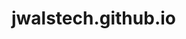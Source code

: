 # jwalstech.github.io
<title>Example Books - high-quality used books for children</title>

<!DOCTYPE html>
<html>
  <head>
    <meta charset="utf-8">
    <meta name="Description" CONTENT="Author: A.N. Author, Illustrator: P. Picture, Category: Books, Price:  £9.24, Length: 784 pages">
    <meta name="google-site-verification" content="nFAezvmwWJWb7JRJkNi8a_MRwoqbQGeQ4jA0Xy98EsQ" />
    <title>Example Books - high-quality used books for children</title>
    <meta name="robots" content="noindex,nofollow">
